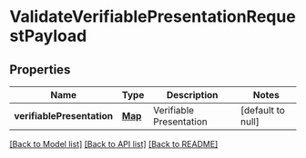 # ValidateVerifiablePresentationRequestPayload
## Properties

| Name | Type | Description | Notes |
|------------ | ------------- | ------------- | -------------|
| **verifiablePresentation** | [**Map**](AnyType.md) | Verifiable Presentation | [default to null] |

[[Back to Model list]](../README.md#documentation-for-models) [[Back to API list]](../README.md#documentation-for-api-endpoints) [[Back to README]](../README.md)

